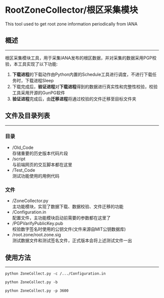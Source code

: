 # RootZoneCollector/根区采集模块

This tool used to get root zone information periodically from IANA   

## 概述
-----
根区采集模块工具，用于采集IANA发布的根区数据，并对采集的数据采用PGP校验，本工具实现了以下功能:   

1. **下载进程**的下载动作由Python内置的Schedule工具进行调度，不进行下载任务时，下载进程Sleep
2. 下载完成后，**验证进程**对**下载进程**得到的数据进行真实性和完整性校验，校验工具采用开源的GunPG软件
3. **验证进程**完成后，由**迁移进程**将通过校验的文件迁移至目标文件夹   
	   
## 文件及目录列表
-----
### 目录
  
  
  
  
  
+ /Old_Code   
	存储重要的历史版本代码片段
+ /script   
	与前端网页的交互脚本都在这里
+ /Test_Code   
	测试功能使用的用例代码
   
### 文件
   
+ /ZoneCollector.py   
	主功能模块，实现了数据下载、数据校验、文件迁移的功能
+ /Configuration.in   
	配置文件，主功能模块启动前需要的参数都在这里了
+ /PGPVarifyPublicKey.pub   
	校验数字签名时使用的公钥文件(文件来源自MIT公钥数据库)
+ /root.zone/root.zone.sig   
	测试数据文件和测试签名文件，正式版本会将上述测试文件一出
   
## 使用方法
---
	python ZoneCollect.py -c /.../Configuration.in

	python ZoneCollect.py -b
	
	python ZoneCollect.py -p 3600

